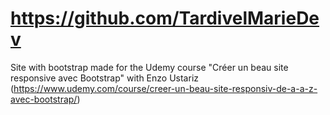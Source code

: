 # https://github.com/TardivelMarieDev
Site with bootstrap made for the Udemy course "Créer un beau site responsive avec Bootstrap" with Enzo Ustariz 
(https://www.udemy.com/course/creer-un-beau-site-responsiv-de-a-a-z-avec-bootstrap/)